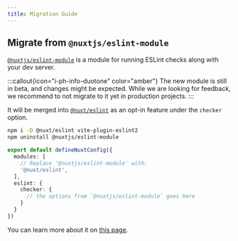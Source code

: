 ```yaml
---
title: Migration Guide
---
```


## Migrate from `@nuxtjs/eslint-module`

[`@nuxtjs/eslint-module`](https://github.com/nuxt-modules/eslint) is a module for running ESLint checks along with your dev server. 

:::callout{icon="i-ph-info-duotone" color="amber"}
The new module is still in beta, and changes might be expected. While we are looking for feedback, we recommend to not migrate to it yet in production projects.
:::

It will be merged into [`@nuxt/eslint`](/packages/module) as an opt-in feature under the `checker` option.

```bash
npm i -D @nuxt/eslint vite-plugin-eslint2
npm uninstall @nuxtjs/eslint-module
```

```ts [nuxt.config.ts]
export default defineNuxtConfig({
  modules: [
    // Replace '@nuxtjs/eslint-module' with:
    '@nuxt/eslint',
  ],
  eslint: {
    checker: {
      // the options from `@nuxtjs/eslint-module` goes here
    }
  }
})
```

You can learn more about it on [this page](/packages/module#dev-server-checker).
